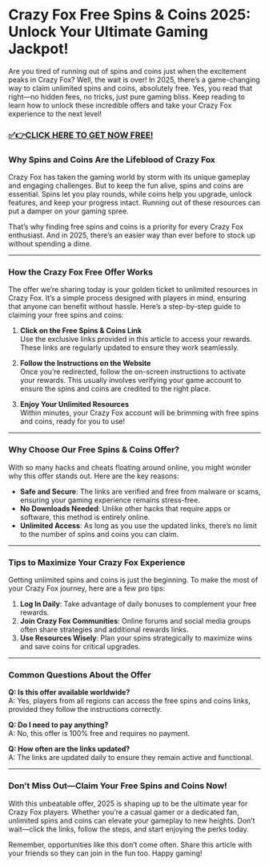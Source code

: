 # Crazy Fox Free Spins & Coins 2025: Unlock Your Ultimate Gaming Jackpot!

Are you tired of running out of spins and coins just when the excitement peaks in Crazy Fox? Well, the wait is over! In 2025, there’s a game-changing way to claim unlimited spins and coins, absolutely free. Yes, you read that right—no hidden fees, no tricks, just pure gaming bliss. Keep reading to learn how to unlock these incredible offers and take your Crazy Fox experience to the next level!

### [✅👉CLICK HERE TO GET NOW FREE!](https://freeforyou.xyz/crazy/fox/spins/coins/)

### Why Spins and Coins Are the Lifeblood of Crazy Fox

Crazy Fox has taken the gaming world by storm with its unique gameplay and engaging challenges. But to keep the fun alive, spins and coins are essential. Spins let you play rounds, while coins help you upgrade, unlock features, and keep your progress intact. Running out of these resources can put a damper on your gaming spree.

That’s why finding free spins and coins is a priority for every Crazy Fox enthusiast. And in 2025, there’s an easier way than ever before to stock up without spending a dime.

---

### How the Crazy Fox Free Offer Works

The offer we’re sharing today is your golden ticket to unlimited resources in Crazy Fox. It’s a simple process designed with players in mind, ensuring that anyone can benefit without hassle. Here’s a step-by-step guide to claiming your free spins and coins:

1. **Click on the Free Spins & Coins Link**  
   Use the exclusive links provided in this article to access your rewards. These links are regularly updated to ensure they work seamlessly.

2. **Follow the Instructions on the Website**  
   Once you’re redirected, follow the on-screen instructions to activate your rewards. This usually involves verifying your game account to ensure the spins and coins are credited to the right place.

3. **Enjoy Your Unlimited Resources**  
   Within minutes, your Crazy Fox account will be brimming with free spins and coins, ready for you to use!

---

### Why Choose Our Free Spins & Coins Offer?

With so many hacks and cheats floating around online, you might wonder why this offer stands out. Here are the key reasons:

- **Safe and Secure**: The links are verified and free from malware or scams, ensuring your gaming experience remains stress-free.  
- **No Downloads Needed**: Unlike other hacks that require apps or software, this method is entirely online.  
- **Unlimited Access**: As long as you use the updated links, there’s no limit to the number of spins and coins you can claim.  

---

### Tips to Maximize Your Crazy Fox Experience

Getting unlimited spins and coins is just the beginning. To make the most of your Crazy Fox journey, here are a few pro tips:

1. **Log In Daily**: Take advantage of daily bonuses to complement your free rewards.  
2. **Join Crazy Fox Communities**: Online forums and social media groups often share strategies and additional rewards links.  
3. **Use Resources Wisely**: Plan your spins strategically to maximize wins and save coins for critical upgrades.  

---

### Common Questions About the Offer

**Q: Is this offer available worldwide?**  
A: Yes, players from all regions can access the free spins and coins links, provided they follow the instructions correctly.  

**Q: Do I need to pay anything?**  
A: No, this offer is 100% free and requires no payment.  

**Q: How often are the links updated?**  
A: The links are updated daily to ensure they remain active and functional.  

---

### Don’t Miss Out—Claim Your Free Spins and Coins Now!

With this unbeatable offer, 2025 is shaping up to be the ultimate year for Crazy Fox players. Whether you’re a casual gamer or a dedicated fan, unlimited spins and coins can elevate your gameplay to new heights. Don’t wait—click the links, follow the steps, and start enjoying the perks today.  

Remember, opportunities like this don’t come often. Share this article with your friends so they can join in the fun too. Happy gaming! 
